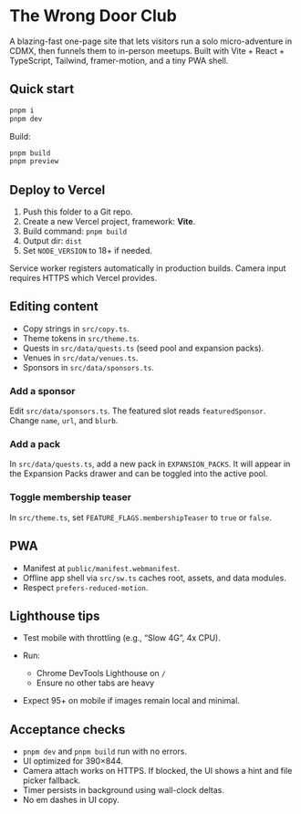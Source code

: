 # The Wrong Door Club

A blazing-fast one-page site that lets visitors run a solo micro-adventure in CDMX, then funnels them to in-person meetups. Built with Vite + React + TypeScript, Tailwind, framer-motion, and a tiny PWA shell.

## Quick start

```bash
pnpm i
pnpm dev
```

Build:

```bash
pnpm build
pnpm preview
```

## Deploy to Vercel

1. Push this folder to a Git repo.
2. Create a new Vercel project, framework: **Vite**.
3. Build command: `pnpm build`
4. Output dir: `dist`
5. Set `NODE_VERSION` to 18+ if needed.

Service worker registers automatically in production builds. Camera input requires HTTPS which Vercel provides.

## Editing content

* Copy strings in `src/copy.ts`.
* Theme tokens in `src/theme.ts`.
* Quests in `src/data/quests.ts` (seed pool and expansion packs).
* Venues in `src/data/venues.ts`.
* Sponsors in `src/data/sponsors.ts`.

### Add a sponsor

Edit `src/data/sponsors.ts`. The featured slot reads `featuredSponsor`. Change `name`, `url`, and `blurb`.

### Add a pack

In `src/data/quests.ts`, add a new pack in `EXPANSION_PACKS`. It will appear in the Expansion Packs drawer and can be toggled into the active pool.

### Toggle membership teaser

In `src/theme.ts`, set `FEATURE_FLAGS.membershipTeaser` to `true` or `false`.

## PWA

* Manifest at `public/manifest.webmanifest`.
* Offline app shell via `src/sw.ts` caches root, assets, and data modules.
* Respect `prefers-reduced-motion`.

## Lighthouse tips

* Test mobile with throttling (e.g., “Slow 4G”, 4x CPU).
* Run:

  * Chrome DevTools Lighthouse on `/`
  * Ensure no other tabs are heavy
* Expect 95+ on mobile if images remain local and minimal.

## Acceptance checks

* `pnpm dev` and `pnpm build` run with no errors.
* UI optimized for 390×844.
* Camera attach works on HTTPS. If blocked, the UI shows a hint and file picker fallback.
* Timer persists in background using wall-clock deltas.
* No em dashes in UI copy.